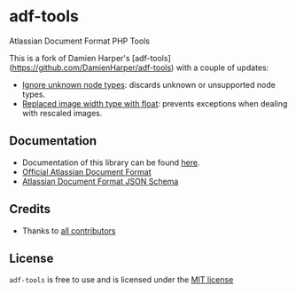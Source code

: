 # adf-tools

Atlassian Document Format PHP Tools

This is a fork of Damien Harper's [adf-tools] (https://github.com/DamienHarper/adf-tools) with a couple of updates:

- [Ignore unknown node types](https://github.com/testmonitor/adf-tools/pull/3): discards unknown or unsupported node types.
- [Replaced image width type with float](https://github.com/testmonitor/adf-tools/pull/1): prevents exceptions when dealing with rescaled images.

## Documentation
- Documentation of this library can be found [here](doc/index.md).
- [Official Atlassian Document Format](https://developer.atlassian.com/cloud/jira/platform/apis/document/structure/)
- [Atlassian Document Format JSON Schema](https://unpkg.com/@atlaskit/adf-schema@24.0.0/dist/json-schema/v1/full.json)

## Credits
- Thanks to [all contributors](https://github.com/DamienHarper/adf-tools/graphs/contributors)

## License
`adf-tools` is free to use and is licensed under the [MIT license](http://www.opensource.org/licenses/mit-license.php)
